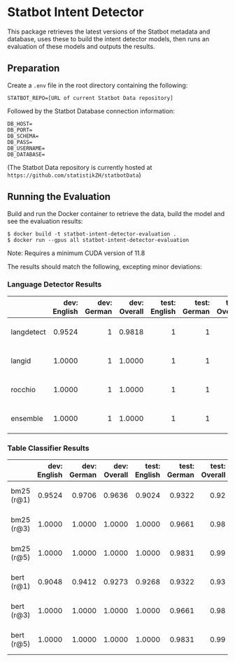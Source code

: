 # Statbot Intent Detector

This package retrieves the latest versions of the Statbot metadata and database, uses these to build the intent detector models, then runs an evaluation of these models and outputs the results.

## Preparation

Create a `.env` file in the root directory containing the following:

	STATBOT_REPO=[URL of current Statbot Data repository]

Followed by the Statbot Database connection information:	

	DB_HOST=
	DB_PORT=
	DB_SCHEMA=
	DB_PASS=
	DB_USERNAME=
	DB_DATABASE=
	
(The Statbot Data repository is currently hosted at `https://github.com/statistikZH/statbotData`)

## Running the Evaluation

Build and run the Docker container to retrieve the data, build the model and see the evaluation results:

	$ docker build -t statbot-intent-detector-evaluation .
	$ docker run --gpus all statbot-intent-detector-evaluation
	
Note: Requires a minimum CUDA version of 11.8

The results should match the following, excepting minor deviations:

### Language Detector Results
|          |dev: English|dev: German|dev: Overall|test: English|test: German|test: Overall|crosseval: English | crosseval: German |crosseval: Overall |
|----------|-----------:|----------:|-----------:|------------:|-----------:|------------:|-------------------|-------------------|-------------------|
|langdetect|      0.9524|          1|      0.9818|            1|           1|            1|0.9950 (+/- 0.0617)|1.0000 (+/- 0.0000)|0.9978 (+/- 0.0200)|
|langid    |      1.0000|          1|      1.0000|            1|           1|            1|0.9950 (+/- 0.0665)|1.0000 (+/- 0.0000)|0.9978 (+/- 0.0196)|
|rocchio   |      1.0000|          1|      1.0000|            1|           1|            1|1.0000 (+/- 0.0000)|1.0000 (+/- 0.0000)|1.0000 (+/- 0.0000)|
|ensemble  |      1.0000|          1|      1.0000|            1|           1|            1|1.0000 (+/- 0.0000)|1.0000 (+/- 0.0000)|1.0000 (+/- 0.0000)|

### Table Classifier Results
|          |dev: English|dev: German|dev: Overall|test: English|test: German|test: Overall|crosseval: English | crosseval: German |crosseval: Overall |
|----------|-----------:|----------:|-----------:|------------:|-----------:|------------:|-------------------|-------------------|-------------------|
|bm25 (r@1)|      0.9524|     0.9706|      0.9636|       0.9024|      0.9322|         0.92|0.9389 (+/- 0.1312)|0.8977 (+/- 0.1477)|0.9151 (+/- 0.1108)|
|bm25 (r@3)|      1.0000|     1.0000|      1.0000|       1.0000|      0.9661|         0.98|0.9995 (+/- 0.0521)|0.9836 (+/- 0.0670)|0.9902 (+/- 0.0337)|
|bm25 (r@5)|      1.0000|     1.0000|      1.0000|       1.0000|      0.9831|         0.99|1.0000 (+/- 0.0000)|0.9884 (+/- 0.0717)|0.9930 (+/- 0.0365)|
|bert (r@1)|      0.9048|     0.9412|      0.9273|       0.9268|      0.9322|         0.93|0.9444 (+/- 0.2172)|0.8795 (+/- 0.2129)|0.9071 (+/- 0.1245)|
|bert (r@3)|      1.0000|     1.0000|      1.0000|       1.0000|      0.9661|         0.98|0.9915 (+/- 0.1092)|0.9779 (+/- 0.1029)|0.9840 (+/- 0.0709)|
|bert (r@5)|      1.0000|     1.0000|      1.0000|       1.0000|      0.9831|         0.99|0.9966 (+/- 0.0591)|0.9878 (+/- 0.1032)|0.9916 (+/- 0.0568)|